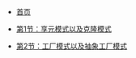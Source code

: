 - [首页](/README)

- [第1节：享元模式以及克隆模式](/md/design-pattern/享元模式以及克隆模式.md)
- [第2节：工厂模式以及抽象工厂模式](/md/design-pattern/工厂模式以及抽象工厂模式.md)